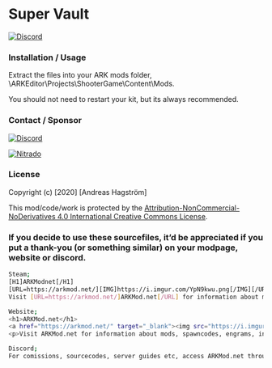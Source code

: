 # Super Vault

[![Discord](https://i.imgur.com/YpN9kwu.png)](https://arkmod.net/)

### Installation / Usage

Extract the files into your ARK mods folder, \ARKEditor\Projects\ShooterGame\Content\Mods\. 

You should not need to restart your kit, but its always recommended.

### Contact / Sponsor
[![Discord](https://i.imgur.com/mawb62a.png)](https://arkmod.net/discord/)

[![Nitrado](https://i.imgur.com/UnEUi0X.png)](https://arkmod.net/nitrado/)

### License

Copyright (c) [2020] [Andreas Hagström]

This mod/code/work is protected by the [Attribution-NonCommercial-NoDerivatives 4.0 International Creative Commons License](https://creativecommons.org/licenses/by-nc-nd/4.0/legalcode).

### If you decide to use these sourcefiles, it’d be appreciated if you put a thank-you (or something similar) on your modpage, website or discord.
```sh
Steam;
[H1]ARKModnet[/H1]
[URL=https://arkmod.net/][IMG]https://i.imgur.com/YpN9kwu.png[/IMG][/URL]
Visit [URL=https://arkmod.net/]ARKMod.net[/URL] for information about mods, spawncodes, engrams, ini-settings, sourcefiles, request mod commission, serverguides, get your own subdomain/hosting, SVN server, discord bots and much more!

Website;
<h1>ARKMod.net</h1>
<a href="https://arkmod.net/" target="_blank"><img src="https://i.imgur.com/YpN9kwu.png" title="ARKMod.net"></a>
<p>Visit ARKMod.net for information about mods, spawncodes, engrams, ini-settings, sourcefiles, request mod commission, serverguides, get your own subdomain/hosting, SVN server, discord bots and much more!</p>

Discord;
For comissions, sourcecodes, server guides etc, access ARKMod.net through <https://arkmod.net/>.
```

